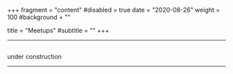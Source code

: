 +++
fragment = "content"
#disabled = true
date = "2020-08-26"
weight = 100
#background = ""

title = "Meetups"
#subtitle = ""
+++

---
## 

under construction

---
